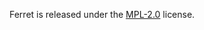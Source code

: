 Ferret is released under the [MPL-2.0](https://github.com/forthright/ferret/blob/master/LICENSE) license.
